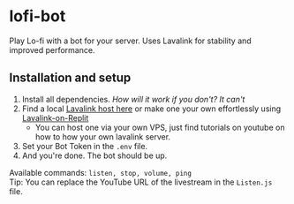 # lofi-bot
Play Lo-fi with a bot for your server. Uses Lavalink for stability and improved performance.

## Installation and setup
1. Install all dependencies. *How will it work if you don't? It can't*
2. Find a local [Lavalink host here](https://lavalink.darrennathanael.com/) or make one your own effortlessly using [Lavalink-on-Replit](https://github.com/kajise/lavalink-replit)
   - You can host one via your own VPS, just find tutorials on youtube on how to how your own lavalink server.
3. Set your Bot Token in the `.env` file.
4. And you're done. The bot should be up.

Available commands: `listen, stop, volume, ping` \
Tip: You can replace the YouTube URL of the livestream in the `Listen.js` file.
